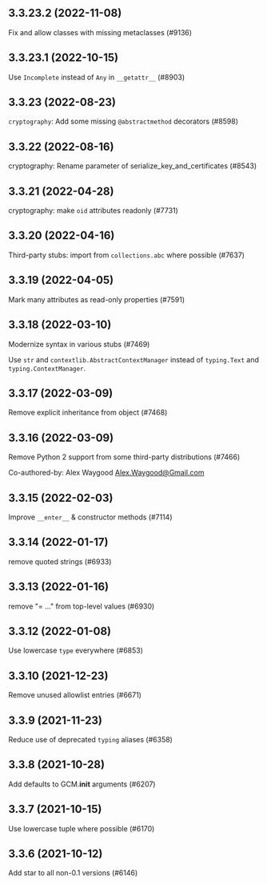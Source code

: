 ## 3.3.23.2 (2022-11-08)

Fix and allow classes with missing metaclasses (#9136)

## 3.3.23.1 (2022-10-15)

Use `Incomplete` instead of `Any` in `__getattr__` (#8903)

## 3.3.23 (2022-08-23)

`cryptography`: Add some missing `@abstractmethod` decorators (#8598)

## 3.3.22 (2022-08-16)

cryptography: Rename parameter of serialize_key_and_certificates (#8543)

## 3.3.21 (2022-04-28)

cryptography: make `oid` attributes readonly (#7731)

## 3.3.20 (2022-04-16)

Third-party stubs: import from `collections.abc` where possible (#7637)

## 3.3.19 (2022-04-05)

Mark many attributes as read-only properties (#7591)

## 3.3.18 (2022-03-10)

Modernize syntax in various stubs (#7469)

Use `str` and `contextlib.AbstractContextManager` instead of `typing.Text` and `typing.ContextManager`.

## 3.3.17 (2022-03-09)

Remove explicit inheritance from object (#7468)

## 3.3.16 (2022-03-09)

Remove Python 2 support from some third-party distributions (#7466)

Co-authored-by: Alex Waygood <Alex.Waygood@Gmail.com>

## 3.3.15 (2022-02-03)

Improve `__enter__` & constructor methods (#7114)

## 3.3.14 (2022-01-17)

remove quoted strings (#6933)

## 3.3.13 (2022-01-16)

remove "= ..." from top-level values (#6930)

## 3.3.12 (2022-01-08)

Use lowercase `type` everywhere (#6853)

## 3.3.10 (2021-12-23)

Remove unused allowlist entries (#6671)

## 3.3.9 (2021-11-23)

Reduce use of deprecated `typing` aliases (#6358)

## 3.3.8 (2021-10-28)

Add defaults to GCM.__init__ arguments (#6207)

## 3.3.7 (2021-10-15)

Use lowercase tuple where possible (#6170)

## 3.3.6 (2021-10-12)

Add star to all non-0.1 versions (#6146)

